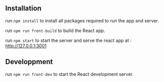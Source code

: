 ## Installation

run `npm install` to install all packages required to run the app and server.

run `npm run front-build` to build the React app.

run `npm start` to start the server and serve the react app at : http://127.0.0.1:3001

## Developpment

run `npm run front-dev` to start the React development server.
